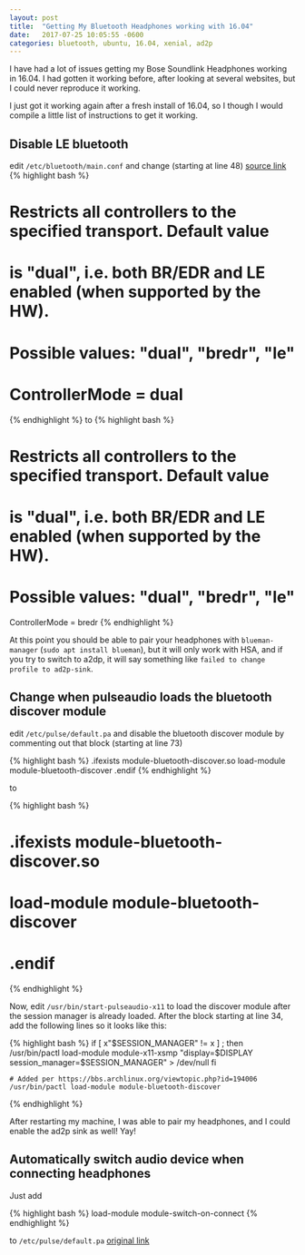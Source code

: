 ```yaml
---
layout: post
title:  "Getting My Bluetooth Headphones working with 16.04"
date:   2017-07-25 10:05:55 -0600
categories: bluetooth, ubuntu, 16.04, xenial, ad2p
---
```


I have had a lot of issues getting my Bose Soundlink Headphones working in 16.04.  I had gotten it working before, after looking at several websites, but I could never reproduce it working.

I just got it working again after a fresh install of 16.04, so I though I would compile a little list of instructions to get it working.

## Disable LE bluetooth

 edit `/etc/bluetooth/main.conf` and change (starting at line 48) [source link](https://askubuntu.com/questions/833322/pair-bose-quietcomfort-35-with-ubuntu-over-bluetooth)
 {% highlight bash %}
 # Restricts all controllers to the specified transport. Default value
# is "dual", i.e. both BR/EDR and LE enabled (when supported by the HW).
# Possible values: "dual", "bredr", "le"
# ControllerMode = dual
{% endhighlight %}
to
 {% highlight bash %}
 # Restricts all controllers to the specified transport. Default value
# is "dual", i.e. both BR/EDR and LE enabled (when supported by the HW).
# Possible values: "dual", "bredr", "le"
ControllerMode = bredr
{% endhighlight %}

At this point you should be able to pair your headphones with `blueman-manager` (`sudo apt install blueman`), but it will only work with HSA, and if you try to switch to a2dp, it will say something like `failed to change profile to ad2p-sink`.


## Change when pulseaudio loads the bluetooth discover module

edit `/etc/pulse/default.pa` and disable the bluetooth discover module by commenting out that block (starting at line 73)

{% highlight bash %}
.ifexists module-bluetooth-discover.so
load-module module-bluetooth-discover
.endif
{% endhighlight %}

to

{% highlight bash %}
# .ifexists module-bluetooth-discover.so
# load-module module-bluetooth-discover
# .endif
{% endhighlight %}

Now, edit `/usr/bin/start-pulseaudio-x11` to load the discover module after the session manager is already loaded.  After the block starting at line 34, add the following lines so it looks like this:

{% highlight bash %}
    if [ x"$SESSION_MANAGER" != x ] ; then
      /usr/bin/pactl load-module module-x11-xsmp "display=$DISPLAY session_manager=$SESSION_MANAGER" > /dev/null
    fi

    # Added per https://bbs.archlinux.org/viewtopic.php?id=194006
    /usr/bin/pactl load-module module-bluetooth-discover
{% endhighlight %}

After restarting my machine, I was able to pair my headphones, and I could enable the ad2p sink as well!  Yay!

## Automatically switch audio device when connecting headphones

Just add

{% highlight bash %}
    load-module module-switch-on-connect
{% endhighlight %}

to `/etc/pulse/default.pa` [original link](https://askubuntu.com/questions/158241/automatically-change-sound-input-output-device)
